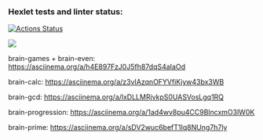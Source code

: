 ### Hexlet tests and linter status:
[![Actions Status](https://github.com/bibilnikova/python-project-49/actions/workflows/hexlet-check.yml/badge.svg)](https://github.com/bibilnikova/python-project-49/actions)

<a href="https://codeclimate.com/github/bibilnikova/python-project-49/maintainability"><img src="https://api.codeclimate.com/v1/badges/db0ecf0026348f0b5abc/maintainability" /></a>

brain-games + brain-even: https://asciinema.org/a/h4E897FzJ0J5fh87dqS4aIaOd

brain-calc: https://asciinema.org/a/z3vIAzqnOFYVfiKjyw43bx3WB

brain-gcd: https://asciinema.org/a/lxDLLMRjvkpS0UASVosLgq1RQ

brain-progression: https://asciinema.org/a/1ad4wv8pu4CC9BlncxmO3lW0K

brain-prime: https://asciinema.org/a/sDV2wuc6befT1Iq8NUng7h7ly
